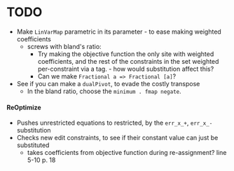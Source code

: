 TODO
====

- Make `LinVarMap` parametric in its parameter - to ease making weighted coefficients
    - screws with bland's ratio:
        - Try making the objective function the only site with weighted coefficients,
          and the rest of the constraints in the set weighted per-constraint via a tag.
              - how would substitution affect this?
        - Can we make `Fractional a => Fractional [a]`?
- See if you can make a `dualPivot`, to evade the costly transpose
    - In the bland ratio, choose the `minimum . fmap negate`.

#### ReOptimize

- Pushes unrestricted equations to restricted, by the `err_x_+`, `err_x_-` substitution
- Checks new edit constraints, to see if their constant value can just be substituted
    - takes coefficients from objective function during re-assignment? line 5-10 p. 18
